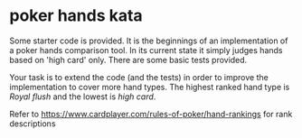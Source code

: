 # poker hands kata

Some starter code is provided. It is the beginnings of an implementation of a
poker hands comparison tool. In its current state it simply judges hands based
on 'high card' only. There are some basic tests provided.

Your task is to extend the code (and the tests) in order to improve the
implementation to cover more hand types. The highest ranked hand type is
*Royal flush* and the lowest is *high card*.

Refer to https://www.cardplayer.com/rules-of-poker/hand-rankings for rank
descriptions
